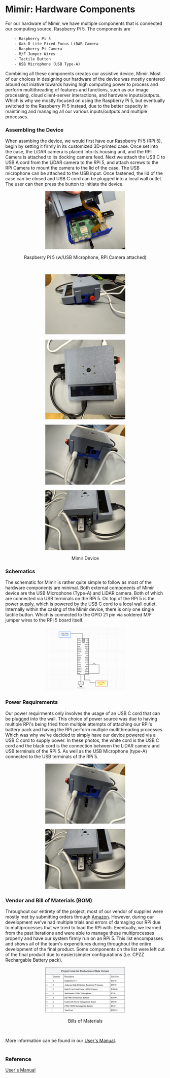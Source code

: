 # Mimir: Hardware Components
For our hardware of Mimir, we have multiple components that is connected our computing source, Raspberry Pi 5.  The components are <br>
```
    - Raspberry Pi 5
    - Oak-D Lite Fixed Focus LiDAR Camera 
    - Raspberry Pi Camera
    - M/F Jumper Wires
    - Tactile Button
    - USB Microphone (USB Type-A)
```
Combining all these components creates our assistive device, Mimir. Most of our choices in designing our hardware of the device was mostly centered around out iniative towards having high computing power to process and perform multithreading of features and functions, such as our image processing, cloud client-server interactions, and hardware inputs/outputs. Which is why we mostly focused on using the Raspberry Pi 5, but eventually switched to the Raspberry Pi 5 instead, due to the better capacity in maintining and managing all our various inputs/outputs and multiple processes.


### Assembling the Device
When assmbing the device, we would first have our Raspberry Pi 5 (RPi 5), begin by setting it firmly in its customized 3D-printed case. Once set into the case, the LiDAR camera is placed into its housing unit, and the RPi Camera is attached to its docking camera feed. Next we attach the USB C to USB A cord from the LiDAR camera to the RPi 5, and attach screws to the RPi Camera to mount the camera to the lid of the case. The USB microphone can be attached to the USB input. Once fastened, the lid of the case can be closed and USB C cord can be plugged into a local wall outlet. The user can then press the button to initiate the device. <br>

<!-- Raspberry Pi 5 -->
<p align="center">
<img src="./inner-device.jpg" width="50%">
</p>
<p align="center">
Raspberry Pi 5 (w/USB Microphone, RPi Camera attached)
</p>

<br>

<p align="center">
<img src="./mimir_device_2.jpg" width="50%">
</p>

<!-- device itself -->
<p align="center">
<img src="./device.jpg" width="50%">
</p>

<p align="center">
<img src="./mimir_device_3.jpg" width="50%">
</p>

<p align="center">
<img src="./mimir_device_4.jpg" width="50%">
</p>

<p align="center">
Mimir Device<br>
</p>

### Schematics
The schematic for Mimir is rather quite simple to follow as most of the hardware components are minimal. Both external components of Mimir device are the USB Microphone (Type-A) and LiDAR camera. Both of which are connected via USB terminals on the RPi 5. On top of the RPi 5 is the power supply, which is powered by the USB C cord to a local wall outlet. Internally within the casing of the Mimir device, there is only one single tactile button. Which is connected to the GPIO 21 pin via soldered M/F jumper wires to the RPi 5 board itself. <br>

<p align="center">
<img src = "./schematic.png" width = "50%">
</p>

### Power Requirements
Our power requirments only involves the usage of an USB C cord that can be plugged into the wall. This choice of power source was due to having multiple RPi's being fried from multiple attempts of attaching our RPi's battery pack and having the RPi perform multiple multithreading processes. Which was why we've decided to simply have our device powered via a USB C cord to supply power. In these photos, the white cord is the USB C cord and the black cord is the connection between the LiDAR camera and USB terminals of the RPi 5. As well as the USB Microphone (type-A) connected to the USB terminals of the RPi 5. <br>

<p align="center">
<img src="./mimir_device_3.jpg" width="50%">
</p>

<p align="center">
<img src="./mimir_device_4.jpg" width="50%">
</p>

### Vendor and Bill of Materials (BOM)
Throughout our entirety of the project, most of our vendor of supplies were mostly met by submitting orders through [Amazon](https://www.amazon.com/). However, during our development we've had multiple trials and errors of damaging our RPi due to multiprocesses that we tried to load the RPi with. Eventually, we learned from the past iterations and were able to manage these multiprocesses properly and have our system firmly run on an RPi 5. This list encompasses and shows all of the team's expenditures during throughout the entire development of the final product. Some components on the list were left out of the final product due to easier/simpler configurations (i.e. CPZZ Rechargable Battery pack).

<p align="center">
<img src="./bom.jpeg" width="50%">
</p>
<p align="center">
Bills of Materials<br>
</p>

<br>

More information can be found in our [User's Manual](./Users-Manual.pdf).<br>
<br>

### Reference
[User's Manual](./Users-Manual.pdf) <br>
